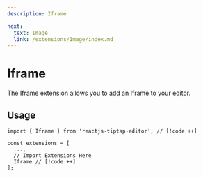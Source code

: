 ```yaml
---
description: Iframe

next:
  text: Image
  link: /extensions/Image/index.md
---
```


# Iframe

The Iframe extension allows you to add an Iframe to your editor.

## Usage

```tsx
import { Iframe } from 'reactjs-tiptap-editor'; // [!code ++]

const extensions = [
  ...,
  // Import Extensions Here
  Iframe // [!code ++]
];
```
